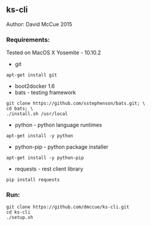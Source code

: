 ## ks-cli

Author: David McCue 2015

### Requirements:

Tested on MacOS X Yosemite - 10.10.2

* git
~~~
apt-get install git
~~~
* boot2docker 1.6
* bats - testing framework
~~~
git clone https://github.com/sstephenson/bats.git; \
cd bats; \
./install.sh /usr/local
~~~
* python - python language runtimes
~~~
apt-get install -y python
~~~
* python-pip - python package installer
~~~
apt-get install -y python-pip
~~~
* requests - rest client library
~~~
pip install requests
~~~

### Run:

~~~
git clone https://github.com/dmccue/ks-cli.git
cd ks-cli
./setup.sh
~~~